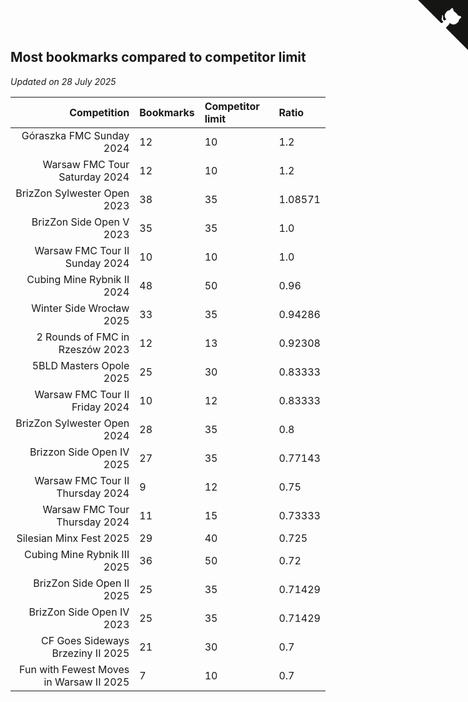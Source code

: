 ## Most bookmarks compared to competitor limit

*Updated on 28 July 2025*

| Competition | Bookmarks | Competitor limit | Ratio |
| ---: | :--- | :--- | :--- |
| Góraszka FMC Sunday 2024 | 12 | 10 | 1.2 |
| Warsaw FMC Tour Saturday 2024 | 12 | 10 | 1.2 |
| BrizZon Sylwester Open 2023 | 38 | 35 | 1.08571 |
| BrizZon Side Open V 2023 | 35 | 35 | 1.0 |
| Warsaw FMC Tour II Sunday 2024 | 10 | 10 | 1.0 |
| Cubing Mine Rybnik II 2024 | 48 | 50 | 0.96 |
| Winter Side Wrocław 2025 | 33 | 35 | 0.94286 |
| 2 Rounds of FMC in Rzeszów 2023 | 12 | 13 | 0.92308 |
| 5BLD Masters Opole 2025 | 25 | 30 | 0.83333 |
| Warsaw FMC Tour II Friday 2024 | 10 | 12 | 0.83333 |
| BrizZon Sylwester Open 2024 | 28 | 35 | 0.8 |
| Brizzon Side Open IV 2025 | 27 | 35 | 0.77143 |
| Warsaw FMC Tour II Thursday 2024 | 9 | 12 | 0.75 |
| Warsaw FMC Tour Thursday 2024 | 11 | 15 | 0.73333 |
| Silesian Minx Fest 2025 | 29 | 40 | 0.725 |
| Cubing Mine Rybnik III 2025 | 36 | 50 | 0.72 |
| BrizZon Side Open II 2025 | 25 | 35 | 0.71429 |
| BrizZon Side Open IV 2023 | 25 | 35 | 0.71429 |
| CF Goes Sideways Brzeziny II 2025 | 21 | 30 | 0.7 |
| Fun with Fewest Moves in Warsaw II 2025 | 7 | 10 | 0.7 |


<a href="https://github.com/maxidragon/wca_statistics_pl" class="github-corner" aria-label="View source on Github"><svg width="80" height="80" viewBox="0 0 250 250" style="fill:#151513; color:#fff; position: absolute; top: 0; border: 0; right: 0;" aria-hidden="true"><path d="M0,0 L115,115 L130,115 L142,142 L250,250 L250,0 Z"></path><path d="M128.3,109.0 C113.8,99.7 119.0,89.6 119.0,89.6 C122.0,82.7 120.5,78.6 120.5,78.6 C119.2,72.0 123.4,76.3 123.4,76.3 C127.3,80.9 125.5,87.3 125.5,87.3 C122.9,97.6 130.6,101.9 134.4,103.2" fill="currentColor" style="transform-origin: 130px 106px;" class="octo-arm"></path><path d="M115.0,115.0 C114.9,115.1 118.7,116.5 119.8,115.4 L133.7,101.6 C136.9,99.2 139.9,98.4 142.2,98.6 C133.8,88.0 127.5,74.4 143.8,58.0 C148.5,53.4 154.0,51.2 159.7,51.0 C160.3,49.4 163.2,43.6 171.4,40.1 C171.4,40.1 176.1,42.5 178.8,56.2 C183.1,58.6 187.2,61.8 190.9,65.4 C194.5,69.0 197.7,73.2 200.1,77.6 C213.8,80.2 216.3,84.9 216.3,84.9 C212.7,93.1 206.9,96.0 205.4,96.6 C205.1,102.4 203.0,107.8 198.3,112.5 C181.9,128.9 168.3,122.5 157.7,114.1 C157.9,116.9 156.7,120.9 152.7,124.9 L141.0,136.5 C139.8,137.7 141.6,141.9 141.8,141.8 Z" fill="currentColor" class="octo-body"></path></svg></a><style>.github-corner:hover .octo-arm{animation:octocat-wave 560ms ease-in-out}@keyframes octocat-wave{0%,100%{transform:rotate(0)}20%,60%{transform:rotate(-25deg)}40%,80%{transform:rotate(10deg)}}@media (max-width:500px){.github-corner:hover .octo-arm{animation:none}.github-corner .octo-arm{animation:octocat-wave 560ms ease-in-out}}</style>
